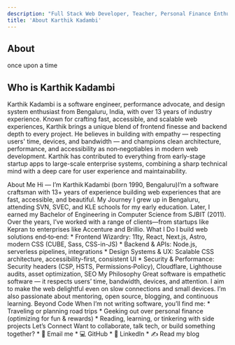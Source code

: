 ```yaml
---
description: "Full Stack Web Developer, Teacher, Personal Finance Enthusiast"
title: 'About Karthik Kadambi'
---
```

<section class="section-inset" aria-label="About karthik">
  <div class="flow">
    <h1>About</h1>
    <p>once upon a time</p>
  </div>
</section>
<section class="about" aria-label="About">
  <h2>Who is Karthik Kadambi</h2>
  <p>Karthik Kadambi is a software engineer, performance advocate, and design system enthusiast from Bengaluru, India, with over 13 years of industry experience. Known for crafting fast, accessible, and scalable web experiences, Karthik brings a unique blend of frontend finesse and backend depth to every project.
  He believes in building with empathy — respecting users' time, devices, and bandwidth — and champions clean architecture, performance, and accessibility as non‑negotiables in modern web development.
  Karthik has contributed to everything from early-stage startup apps to large-scale enterprise systems, combining a sharp technical mind with a deep care for user experience and maintainability.</p>
  About Me
Hi — I’m Karthik Kadambi (born 1990, Bengaluru)I’m a software craftsman with 13+ years of experience building web experiences that are fast, accessible, and beautiful.
My Journey
I grew up in Bengaluru, attending SVN, SVEC, and KLE schools for my early education. Later, I earned my Bachelor of Engineering in Computer Science from SJBIT (2011). Over the years, I’ve worked with a range of clients—from startups like Kepran to enterprises like Accenture and Brillio.
What I Do
I build web solutions end‑to‑end:
*  Frontend Wizardry: 11ty, React, Next.js, Astro, modern CSS (CUBE, Sass, CSS-in-JS)
* Backend & APIs: Node.js, serverless pipelines, integrations
* Design Systems & UX: Scalable CSS architecture, accessibility-first, consistent UI
* Security & Performance: Security headers (CSP, HSTS, Permissions‑Policy), Cloudflare, Lighthouse audits, asset optimization, SEO
My Philosophy
Great software is empathetic software — it respects users’ time, bandwidth, devices, and attention. I aim to make the web delightful even on slow connections and small devices. I’m also passionate about mentoring, open source, blogging, and continuous learning.
Beyond Code
When I’m not writing software, you’ll find me:
* Traveling or planning road trips
* Geeking out over personal finance (optimizing for fun & rewards)
* Reading, learning, or tinkering with side projects
Let’s Connect
Want to collaborate, talk tech, or build something together?
* 📧 Email me
* 💻 GitHub
* 🔗 LinkedIn
* ✍️ Read my blog
</section>